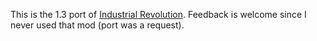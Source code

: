 This is the 1.3 port of [Industrial Revolution](https://ludeon.com/forums/index.php?PHPSESSID=fe7834866dd2c1d79f8e87d999b8b42f&topic=33189.0). Feedback is welcome since I never used that mod (port was a request).
